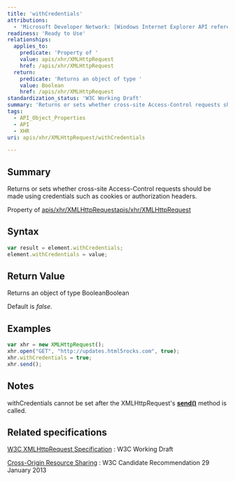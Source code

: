 ```yaml
---
title: 'withCredentials'
attributions:
  - 'Microsoft Developer Network: [Windows Internet Explorer API reference Article](http://msdn.microsoft.com/en-us/library/ie/hh828809%28v=vs.85%29.aspx)'
readiness: 'Ready to Use'
relationships:
  applies_to:
    predicate: 'Property of '
    value: apis/xhr/XMLHttpRequest
    href: /apis/xhr/XMLHttpRequest
  return:
    predicate: 'Returns an object of type '
    value: Boolean
    href: /apis/xhr/XMLHttpRequest
standardization_status: 'W3C Working Draft'
summary: 'Returns or sets whether cross-site Access-Control requests should be made using credentials such as cookies or authorization headers.'
tags:
  - API_Object_Properties
  - API
  - XHR
uri: apis/xhr/XMLHttpRequest/withCredentials

---
```

## Summary

Returns or sets whether cross-site Access-Control requests should be made using credentials such as cookies or authorization headers.

Property of [apis/xhr/XMLHttpRequest](/apis/xhr/XMLHttpRequest)[apis/xhr/XMLHttpRequest](/apis/xhr/XMLHttpRequest)

## Syntax

``` js
var result = element.withCredentials;
element.withCredentials = value;
```

## Return Value

Returns an object of type BooleanBoolean

Default is *false*.

## Examples

``` js
var xhr = new XMLHttpRequest();
xhr.open("GET", "http://updates.html5rocks.com", true);
xhr.withCredentials = true;
xhr.send();
```

## Notes

withCredentials cannot be set after the XMLHttpRequest's [**send()**](/apis/xhr/XMLHttpRequest/send) method is called.

## Related specifications

[W3C XMLHttpRequest Specification](http://www.w3.org/TR/XMLHttpRequest/)
:   W3C Working Draft

[Cross-Origin Resource Sharing](http://www.w3.org/TR/cors/)
:   W3C Candidate Recommendation 29 January 2013
